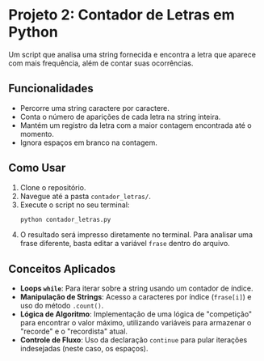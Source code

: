# Projeto 2: Contador de Letras em Python

Um script que analisa uma string fornecida e encontra a letra que aparece com mais frequência, além de contar suas ocorrências.

## Funcionalidades

-   Percorre uma string caractere por caractere.
-   Conta o número de aparições de cada letra na string inteira.
-   Mantém um registro da letra com a maior contagem encontrada até o momento.
-   Ignora espaços em branco na contagem.

## Como Usar

1.  Clone o repositório.
2.  Navegue até a pasta `contador_letras/`.
3.  Execute o script no seu terminal:
    ```bash
    python contador_letras.py
    ```
4.  O resultado será impresso diretamente no terminal. Para analisar uma frase diferente, basta editar a variável `frase` dentro do arquivo.

## Conceitos Aplicados

-   **Loops `while`**: Para iterar sobre a string usando um contador de índice.
-   **Manipulação de Strings**: Acesso a caracteres por índice (`frase[i]`) e uso do método `.count()`.
-   **Lógica de Algoritmo**: Implementação de uma lógica de "competição" para encontrar o valor máximo, utilizando variáveis para armazenar o "recorde" e o "recordista" atual.
-   **Controle de Fluxo**: Uso da declaração `continue` para pular iterações indesejadas (neste caso, os espaços).
